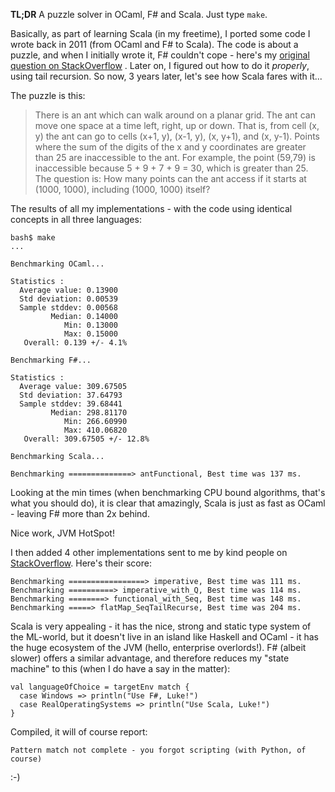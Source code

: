 
**TL;DR** A puzzle solver in OCaml, F# and Scala. Just type `make`.

Basically, as part of learning Scala (in my freetime), I ported some code I wrote back in 2011 (from OCaml and F#
to Scala). The code is about a puzzle, and when I initially wrote it, F# couldn't cope - here's my [original 
question on StackOverflow](http://stackoverflow.com/questions/7538584/f-vs-ocaml-stack-overflow) . Later on,
I figured out how to do it *properly*, using tail recursion. So now, 3 years later, let's see how Scala fares 
with it...  

The puzzle is this:

> There is an ant which can walk around on a planar grid. The ant can move one
> space at a time left, right, up or down. That is, from cell (x, y) the ant
> can go to cells (x+1, y), (x-1, y), (x, y+1), and (x, y-1). Points where the
> sum of the digits of the x and y coordinates are greater than 25 are
> inaccessible to the ant. For example, the point (59,79) is inaccessible
> because 5 + 9 + 7 + 9 = 30, which is greater than 25. The question is: How
> many points can the ant access if it starts at (1000, 1000), including (1000,
> 1000) itself?

The results of all my implementations - with the code using identical concepts in all three languages:

    bash$ make
    ...

    Benchmarking OCaml...
    
    Statistics :
      Average value: 0.13900
      Std deviation: 0.00539
      Sample stddev: 0.00568
             Median: 0.14000
                Min: 0.13000
                Max: 0.15000
       Overall: 0.139 +/- 4.1%

    Benchmarking F#...
    
    Statistics :
      Average value: 309.67505
      Std deviation: 37.64793
      Sample stddev: 39.68441
             Median: 298.81170
                Min: 266.60990
                Max: 410.06820
       Overall: 309.67505 +/- 12.8%

    Benchmarking Scala...
    
    Benchmarking ==============> antFunctional, Best time was 137 ms.

Looking at the min times (when benchmarking CPU bound algorithms, that's what you 
should do), it is clear that amazingly, Scala is just as fast as OCaml - leaving F# more than 2x behind.

Nice work, JVM HotSpot!

I then added 4 other implementations sent to me by kind people on [StackOverflow](http://stackoverflow.com/questions/27291969/mapping-my-code-from-ocaml-f-to-scala-some-questions). Here's their score:

    Benchmarking =================> imperative, Best time was 111 ms.
    Benchmarking ==========> imperative_with_Q, Best time was 114 ms.
    Benchmarking ========> functional_with_Seq, Best time was 148 ms.
    Benchmarking =====> flatMap_SeqTailRecurse, Best time was 204 ms.

Scala is very appealing - it has the nice, strong and static type system of the ML-world,
but it doesn't live in an island like Haskell and OCaml - it has the huge ecosystem of the JVM
(hello, enterprise overlords!). F# (albeit slower) offers a similar advantage, and therefore
reduces my "state machine" to this (when I do have a say in the matter):

    val languageOfChoice = targetEnv match {
      case Windows => println("Use F#, Luke!")
      case RealOperatingSystems => println("Use Scala, Luke!")
    }

Compiled, it will of course report:

    Pattern match not complete - you forgot scripting (with Python, of course)

:-)
